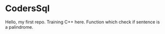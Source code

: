# CodersSql
Hello, my first repo. Training C++ here.
Function which check if sentence is a palindrome.
